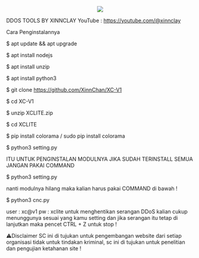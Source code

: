 <div align="center">
  <img src="https://cdn.filestackcontent.com/kk8OnYKPRUyRcajr6xu8"/>
</div>


DDOS TOOLS BY XINNCLAY
YouTube : https://youtube.com/@xinnclay



Cara Penginstalannya


$ apt update && apt upgrade


$ apt install nodejs


$ apt install unzip


$ apt install python3


$ git clone https://github.com/XinnChan/XC-V1


$ cd XC-V1


$ unzip XCLITE.zip


$ cd XCLITE


$ pip install colorama / sudo pip install colorama



$ python3 setting.py


ITU UNTUK PENGINSTALAN MODULNYA
JIKA SUDAH TERINSTALL SEMUA JANGAN
PAKAI COMMAND



$ python3 setting.py


nanti modulnya hilang
maka kalian harus pakai COMMAND di bawah !


$ python3 cnc.py

user : xc@v1
pw : xclite
untuk menghentikan serangan DDoS kalian cukup
menunggunya sesuai yang kamu setting dan jika serangan
itu tetap di lanjutkan maka pencet CTRL + Z untuk stop !








⚠️Disclaimer
SC ini di tujukan untuk pengembangan website dari setiap organisasi
tidak untuk tindakan kriminal,
sc ini di tujukan untuk penelitian dan pengujian ketahanan site !
